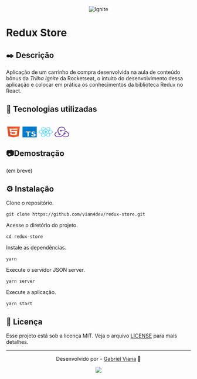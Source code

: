 <div align="center">
  <img src="https://www.rocketseat.com.br/assets/logos/ignite-reduced.svg" width="150" height="150" alt="Ignite">
</div>

# Redux Store

## ✒️ Descrição
Aplicação de um carrinho de compra desenvolvida na aula de conteúdo bônus da _Trilha Ignite_ da Rocketseat, o intuito do desenvolvimento dessa aplicação e colocar em prática os conhecimentos da biblioteca Redux no React.

## 🚀 Tecnologias utilizadas
<div style="display: inline_block"><br>
  <img align="center" alt="img-html" height="30" width="40" src="https://raw.githubusercontent.com/devicons/devicon/master/icons/html5/html5-original.svg">
  
  <img align="center" alt="img-typescript" height="30" width="40" src="https://raw.githubusercontent.com/devicons/devicon/master/icons/typescript/typescript-original.svg">

  
  <img align="center" alt="img-react" height="30" width="40" src="https://raw.githubusercontent.com/devicons/devicon/master/icons/react/react-original.svg">
  
  <img align="center" alt="img-redux" height="30" width="40" src="https://raw.githubusercontent.com/devicons/devicon/master/icons/redux/redux-original.svg">
</div>

## 📷Demostração
(em breve)

## ⚙️ Instalação
Clone o repositório.
~~~
git clone https://github.com/vian4dev/redux-store.git
~~~
Acesse o diretório do projeto.
~~~
cd redux-store
~~~
Instale as dependências.
~~~
yarn
~~~
Execute o servidor JSON server.
~~~
yarn server
~~~
Execute a aplicação.
~~~
yarn start
~~~

## 📝 Licença
Esse projeto está sob a licença MIT. Veja o arquivo [LICENSE](LICENSE) para mais detalhes.

---
<div align="center"> 
 <p>Desenvolvido por - <a href="https://github.com/vian4dev">Gabriel Viana</a> 🤖</p>
 
 <a href="https://www.linkedin.com/in/vianadev" target="_blank"><img src="https://img.shields.io/badge/-LinkedIn-%230077B5?style=for-the-badge&logo=linkedin&logoColor=white" target="_blank"></a> 
</div>
